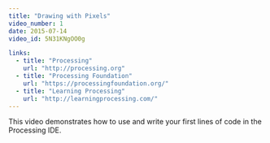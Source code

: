 ```yaml
---
title: "Drawing with Pixels"
video_number: 1
date: 2015-07-14
video_id: 5N31KNgOO0g

links:
  - title: "Processing"
    url: "http://processing.org"
  - title: "Processing Foundation"
    url: "https://processingfoundation.org/"
  - title: "Learning Processing"
    url: "http://learningprocessing.com/"
---
```


This video demonstrates how to use and write your first lines of code in the Processing IDE.
